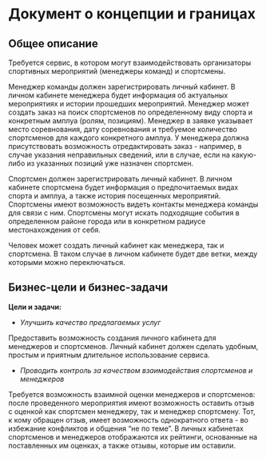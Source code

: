 # Документ о концепции и границах
## Общее описание

Требуется сервис, в котором могут взаимодействовать организаторы спортивных мероприятий (менеджеры команд) и спортсмены. 

Менеджер команды должен зарегистрировать личный кабинет. В личном кабинете менеджера будет информация об актуальных мероприятиях и истории прошедших мероприятий. Менеджер может создать заказ на поиск спортсменов по определенному виду спорта и конкретным амплуа (ролям, позициям). Менеджер в заявке указывает место соревнования, дату соревнования и требуемое количество спортсменов для каждого конкретного амплуа. У менеджера должна присутствовать возможность отредактировать заказ - например, в случае указания неправильных сведений, или в случае, если на какую-либо из указанных позиций уже назначен спортсмен.

Спортсмен должен зарегистрировать личный кабинет. В личном кабинете спортсмена будет информация о предпочитаемых видах спорта и амплуа, а также история посещенных мероприятий. Спортсмены имеют возможность видеть контакты менеджера команды для связи с ним. Спортсмены могут искать подходящие события в определенном районе города или в конкретном радиусе местонахождения от себя.

Человек может создать личный кабинет как менеджера, так и спортсмена. В таком случае в личном кабинете будет две ветки, между которыми можно переключаться. 

## Бизнес-цели и бизнес-задачи

**Цели и задачи:**

- *Улучшить качество предлагаемых услуг*

Предоставить возможность создания личного кабинета для менеджеров и спортсменов. Личный кабинет должен сделать удобным, простым и приятным длительное использование сервиса.

- *Проводить контроль за качеством взаимодействия спортсменов и менеджеров*

Требуется возможность взаимной оценки менеджеров и спортсменов: после проведенного мероприятия имеют возможность оставить отзыв с оценкой как спортсмен менеджеру, так и менеджер спортсмену. Тот, к кому обращен отзыв, имеет возможность однократного ответа - во избежание конфликтов и общения “не по теме”. В личных кабинетах спортсменов и менеджеров отображаются их рейтинги, основанные на поставленных им оценках, а также отзывы, которые им оставили.

